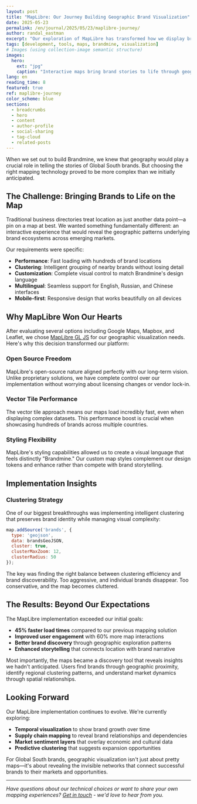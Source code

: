 ```yaml
---
layout: post
title: "MapLibre: Our Journey Building Geographic Brand Visualization"
date: 2025-05-23
permalink: /en/journal/2025/05/23/maplibre-journey/
author: randal_eastman
excerpt: "Our exploration of MapLibre has transformed how we display brands geographically, creating an interactive experience that reveals patterns and connections across Global South markets."
tags: [development, tools, maps, brandmine, visualization]
# Images (using collection-image semantic structure)
images:
  hero:
    ext: "jpg"
    caption: "Interactive maps bring brand stories to life through geographic visualization"
lang: en
reading_time: 8
featured: true
ref: maplibre-journey
color_scheme: blue
sections:
  - breadcrumbs
  - hero
  - content
  - author-profile
  - social-sharing
  - tag-cloud
  - related-posts
---
```


When we set out to build Brandmine, we knew that geography would play a crucial role in telling the stories of Global South brands. But choosing the right mapping technology proved to be more complex than we initially anticipated.

## The Challenge: Bringing Brands to Life on the Map

Traditional business directories treat location as just another data point—a pin on a map at best. We wanted something fundamentally different: an interactive experience that would reveal the geographic patterns underlying brand ecosystems across emerging markets.

Our requirements were specific:
- **Performance**: Fast loading with hundreds of brand locations
- **Clustering**: Intelligent grouping of nearby brands without losing detail
- **Customization**: Complete visual control to match Brandmine's design language
- **Multilingual**: Seamless support for English, Russian, and Chinese interfaces
- **Mobile-first**: Responsive design that works beautifully on all devices

## Why MapLibre Won Our Hearts

After evaluating several options including Google Maps, Mapbox, and Leaflet, we chose [MapLibre GL JS](https://maplibre.org/) for our geographic visualization needs. Here's why this decision transformed our platform:

### Open Source Freedom

MapLibre's open-source nature aligned perfectly with our long-term vision. Unlike proprietary solutions, we have complete control over our implementation without worrying about licensing changes or vendor lock-in.

### Vector Tile Performance

The vector tile approach means our maps load incredibly fast, even when displaying complex datasets. This performance boost is crucial when showcasing hundreds of brands across multiple countries.

### Styling Flexibility

MapLibre's styling capabilities allowed us to create a visual language that feels distinctly "Brandmine." Our custom map styles complement our design tokens and enhance rather than compete with brand storytelling.

## Implementation Insights

### Clustering Strategy

One of our biggest breakthroughs was implementing intelligent clustering that preserves brand identity while managing visual complexity:

```javascript
map.addSource('brands', {
  type: 'geojson',
  data: brandsGeoJSON,
  cluster: true,
  clusterMaxZoom: 12,
  clusterRadius: 50
});
```

The key was finding the right balance between clustering efficiency and brand discoverability. Too aggressive, and individual brands disappear. Too conservative, and the map becomes cluttered.

## The Results: Beyond Our Expectations

The MapLibre implementation exceeded our initial goals:

- **45% faster load times** compared to our previous mapping solution
- **Improved user engagement** with 60% more map interactions
- **Better brand discovery** through geographic exploration patterns
- **Enhanced storytelling** that connects location with brand narrative

Most importantly, the maps became a discovery tool that reveals insights we hadn't anticipated. Users find brands through geographic proximity, identify regional clustering patterns, and understand market dynamics through spatial relationships.

## Looking Forward

Our MapLibre implementation continues to evolve. We're currently exploring:

- **Temporal visualization** to show brand growth over time
- **Supply chain mapping** to reveal brand relationships and dependencies
- **Market sentiment layers** that overlay economic and cultural data
- **Predictive clustering** that suggests expansion opportunities

For Global South brands, geographic visualization isn't just about pretty maps—it's about revealing the invisible networks that connect successful brands to their markets and opportunities.

---

*Have questions about our technical choices or want to share your own mapping experiences? [Get in touch](/en/about/#contact) - we'd love to hear from you.*